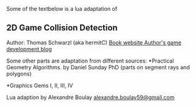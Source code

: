 Some of the textbelow is a lua adaptation of

  ##  2D Game Collision Detection

Author: Thomas Schwarzl (aka hermitC)
[Book website ](www.collisiondetection2d.net "Book website")
[Author's game development blog](www.blackgolem.com "blog")

Some other parts are adaptation from different sources:
*Practical Geometry Algorithms. by Daniel Sunday PhD
(parts on segment rays and polygons)

*Graphics Gems I, II, III, IV


Lua adaption by Alexandre Boulay
alexandre.boulay59@gmail.com

